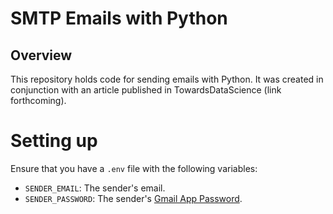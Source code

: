 # SMTP Emails with Python

## Overview

This repository holds code for sending emails with Python. It was created in conjunction with an article published in TowardsDataScience (link forthcoming).

# Setting up

Ensure that you have a `.env` file with the following variables:

- `SENDER_EMAIL`: The sender's email.
- `SENDER_PASSWORD`: The sender's [Gmail App Password](https://support.google.com/accounts/answer/185833).
